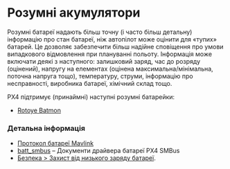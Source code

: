 # Розумні акумулятори

Розумні батареї надають більш точну (і часто більш детальну) інформацію про стан батареї, ніж автопілот може оцінити для «тупих» батарей. Це дозволяє забезпечити більш надійне сповіщення про умови випадкового відмовлення при плануванні польоту. Інформація може включати деякі з наступного: залишковий заряд, час до розряду (оцінений), напругу на елементах (оцінена максимальна/мінімальна, поточна напруга тощо), температуру, струми, інформацію про несправності, виробника батареї, хімічний склад тощо.

PX4 підтримує (принаймні) наступні розумні батарейки:
* [Rotoye Batmon](../smart_batteries/rotoye_batmon.md)

### Детальна інформація

- [Протокол батареї Mavlink](https://mavlink.io/en/services/battery.html)
- [batt_smbus](../modules/modules_driver.md) – Документи драйвера батареї PX4 SMBus
- [Безпека > Захист від низького заряду батареї](../config/safety.md#low-battery-failsafe).
